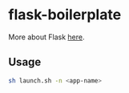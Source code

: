 # flask-boilerplate

More about Flask [here](https://flask.palletsprojects.com/).

## Usage

```bash
sh launch.sh -n <app-name>
```

